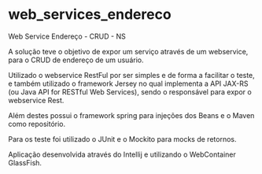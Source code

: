# web_services_endereco
Web Service Endereço - CRUD - NS

A solução teve o objetivo de expor um serviço através de um webservice, para o CRUD de endereço de um usuário. 

Utilizado o webservice RestFul por ser simples e de forma a facilitar o teste, e também utilizado o framework Jersey no qual implementa a  API JAX-RS (ou Java API for RESTful Web Services), sendo o responsável para expor o webservice Rest. 

Além destes possui o framework spring para injeções dos Beans e o Maven como repositório. 

Para os teste foi utilizado o JUnit e o Mockito para mocks de retornos.   

Aplicação desenvolvida através do Intellij e utilizando o WebContainer GlassFish. 
